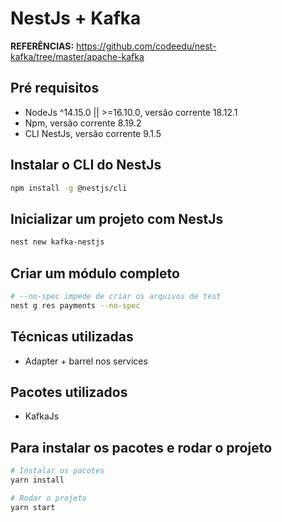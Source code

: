 # NestJs + Kafka

**REFERÊNCIAS:** https://github.com/codeedu/nest-kafka/tree/master/apache-kafka

## Pré requisitos

- NodeJs ^14.15.0 || >=16.10.0, versão corrente 18.12.1
- Npm, versão corrente 8.19.2
- CLI NestJs, versão corrente 9.1.5

## Instalar o CLI do NestJs

```bash
npm install -g @nestjs/cli
```

## Inicializar um projeto com NestJs

```bash
nest new kafka-nestjs
```

## Criar um módulo completo

```bash
# --no-spec impede de criar os arquivos de test
nest g res payments --no-spec
```

## Técnicas utilizadas

- Adapter + barrel nos services

## Pacotes utilizados

- KafkaJs

## Para instalar os pacotes e rodar o projeto

```bash
# Instalar os pacotes
yarn install

# Rodar o projeto
yarn start
```
